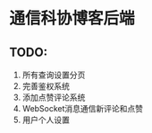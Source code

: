# 通信科协博客后端

## TODO:
1. 所有查询设置分页 
2. 完善鉴权系统
3. 添加点赞评论系统
4. WebSocket消息通信新评论和点赞
5. 用户个人设置

[//]: # (# 一个做到一半摆烂的项目)

[//]: # ()
[//]: # (## 简介)

[//]: # (这个项目里已经做好了用户注册登录、找回密码、Github登录、绑定等和用户相关的服务。可以以此为扩展做业务逻辑。)

[//]: # ()
[//]: # (## 使用准备)

[//]: # (- 腾讯短信包（免费有100条额度），并且申请了模板和签名)

[//]: # (- 阿里云OSS对象存储)

[//]: # (- Redis)

[//]: # (- Mysql8)

[//]: # (- Github App)

[//]: # ()
[//]: # (## 项目里有什么)

[//]: # (- gin)

[//]: # (- gorm and mysql)

[//]: # (- cors)

[//]: # (- tencent cms)

[//]: # (- oss)

[//]: # (- mail)

[//]: # (- viper)

[//]: # (- log&#40;distinct debug&#41;)

[//]: # (- docker)

[//]: # (- snow Flake)

[//]: # (- jwt auth)

[//]: # (- random)

[//]: # (- websocket)

[//]: # ()
[//]: # (## How to use)

[//]: # (- [ ] Globally replace the package name with your own repository)

[//]: # (- [ ] Edit config/vars GlobalConfig. **It is recommended to make changes on the existing basis. Try not to change the existing structure, if you change, you need to change part of the code synchronously**)

[//]: # (- [ ] Exec `go build cmd/main.go` and run, `config.json` will generate under `config/`)

[//]: # (- [ ] Complete the config)

[//]: # (- [ ] If you deploy with docker engine, edit `docker-copmose.yml`, Especially port mappings and service names)

[//]: # ()
